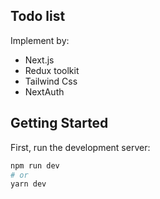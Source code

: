 ## Todo list

Implement by:

- Next.js
- Redux toolkit
- Tailwind Css
- NextAuth

## Getting Started

First, run the development server:

```bash
npm run dev
# or
yarn dev
```
